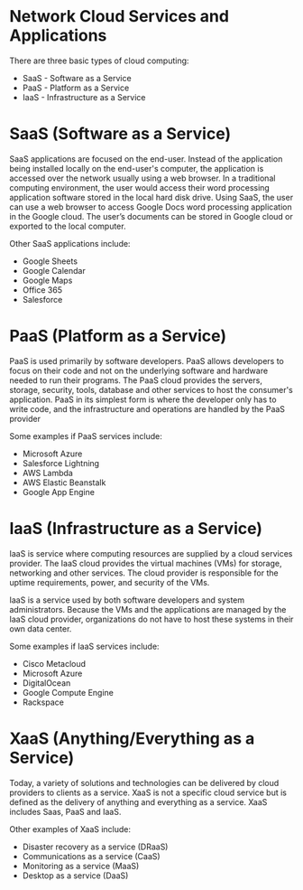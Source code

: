 ```table-of-contents
```
# Network Cloud Services and Applications
There are three basic types of cloud computing:
- SaaS - Software as a Service 
- PaaS - Platform as a Service 
- IaaS - Infrastructure as a Service
# SaaS (Software as a Service)
SaaS applications are focused on the end-user. Instead of the application being installed locally on the end-user's computer, the application is accessed over the network usually using a web browser. In a traditional computing environment, the user would access their word processing application software stored in the local hard disk drive. Using SaaS, the user can use a web browser to access Google Docs word processing application in the Google cloud. The user’s documents can be stored in Google cloud or exported to the local computer.

Other SaaS applications include:
- Google Sheets
- Google Calendar
- Google Maps
- Office 365
- Salesforce
# PaaS (Platform as a Service)
PaaS is used primarily by software developers. PaaS allows developers to focus on their code and not on the underlying software and hardware needed to run their programs. The PaaS cloud provides the servers, storage, security, tools, database and other services to host the consumer's application. PaaS in its simplest form is where the developer only has to write code, and the infrastructure and operations are handled by the PaaS provider

Some examples if PaaS services include:
- Microsoft Azure
- Salesforce Lightning
- AWS Lambda
- AWS Elastic Beanstalk
- Google App Engine
# IaaS (Infrastructure as a Service)
IaaS is service where computing resources are supplied by a cloud services provider. The IaaS cloud provides the virtual machines (VMs) for storage, networking and other services. The cloud provider is responsible for the uptime requirements, power, and security of the VMs.

IaaS is a service used by both software developers and system administrators. Because the VMs and the applications are managed by the IaaS cloud provider, organizations do not have to host these systems in their own data center.

Some examples if IaaS services include:
- Cisco Metacloud
- Microsoft Azure
- DigitalOcean
- Google Compute Engine
- Rackspace
# XaaS (Anything/Everything as a Service)
Today, a variety of solutions and technologies can be delivered by cloud providers to clients as a service. XaaS is not a specific cloud service but is defined as the delivery of anything and everything as a service. XaaS includes Saas, PaaS and IaaS.

Other examples of XaaS include:
- Disaster recovery as a service (DRaaS) 
- Communications as a service (CaaS) 
- Monitoring as a service (MaaS) 
- Desktop as a service (DaaS)